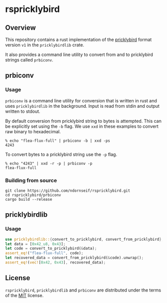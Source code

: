 # rspricklybird

## Overview

This repository contains a rust implementation of the [pricklybird](https://github.com/ndornseif/pricklybird) format version `v1` in the `pricklybirdlib` crate.

It also provides a command line utility to convert from and to pricklybird strings called `prbiconv`. 


## prbiconv

### Usage

`prbiconv` is a command line utility for conversion that is written in rust and uses `pricklybirdlib` in the background. 
Input is read from stdin and output written to stdout.

By default conversion from pricklybird string to bytes is attempted.
This can be explicitly set using the `-b` flag.
We use `xxd` in these examples to convert raw binary to hexadecimal.

```console
% echo "flea-flux-full" | prbiconv -b | xxd -ps
4243
```

To convert bytes to a pricklybird string use the `-p` flag.
```console
% echo "4243" | xxd -r -p | prbiconv -p
flea-flux-full
```

### Building from source

```console
git clone https://github.com/ndornseif/rspricklybird.git
cd rspricklybird/prbiconv
cargo build --release
```
## pricklybirdlib

### Usage

```rust
use pricklybirdlib::{convert_to_pricklybird, convert_from_pricklybird};
let data = [0x42_u8, 0x43];
let code = convert_to_pricklybird(&data);
assert_eq!("flea-flux-full", code);
let recovered_data = convert_from_pricklybird(&code).unwrap();
assert_eq!(vec![0x42, 0x43], recovered_data);
```

## License

`rspricklybird`, `pricklybirdlib` and `prbiconv` are distributed under the terms of the [MIT](https://spdx.org/licenses/MIT.html) license.